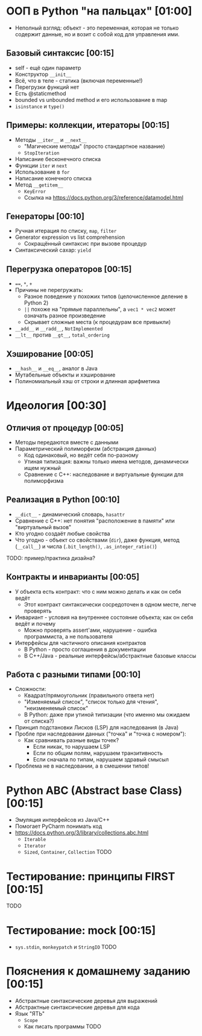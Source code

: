 # ООП в Python "на пальцах" [01:00]
* Неполный взгляд: объект - это переменная, которая не только
  содержит данные, но и возит с собой код для управления ими.
## Базовый синтаксис [00:15]
* self - ещё один параметр
* Конструктор `__init__`
* Всё, что в теле - статика (включая переменные!)
* Перегрузки функций нет
* Есть @staticmethod
* bounded vs unbounded method и его использование в map
* `isinstance` и `type()`

## Примеры: коллекции, итераторы  [00:15]
* Методы `__iter__` и `__next__`
  * "Магические методы" (просто стандартное название)
  * `StopIteration`
* Написание бесконечного списка
* Функции `iter` и `next`
* Использование в `for`
* Написание конечного списка
* Метод `__getitem__`
  * `KeyError`
  * Ссылка на https://docs.python.org/3/reference/datamodel.html
## Генераторы [00:10]
* Ручная итерация по списку, `map`, `filter`
* Generator expression vs list comprehension
  * Сокращённый синтаксис при вызове процедур
* Синтаксический сахар: `yield`
## Перегрузка операторов [00:15]
* `==`, `*`, `+`
* Причины не перегружать:
  * Разное поведение у похожих типов (целочисленное деление в Python 2)
  * `||` похоже на "прямые параллельны", а `vec1 * vec2` может означать разное произведение
  * Скрывает сложные места (к процедурам все привыкли)
* `__add__` и `__radd__`, `NotImplemented`
* `__lt__` против `__gt__`, `total_ordering`
## Хэширование [00:05]
* `__hash__` и `__eq__`, аналог в Java
* Мутабельные объекты и хэширование
* Полиномиальный хэш от строки и длинная арифметика

# Идеология [00:30]
## Отличия от процедур [00:05]
* Методы передаются вместе с данными
* Параметрический полиморфизм (абстракция данных)
  * Код одинаковый, но ведёт себя по-разному
  * Утиная типизация: важны только имена методов, динамически
    ищем нужный
  * Сравнение с C++: наследование и виртуальные функции для полиморфизма
## Реализация в Python [00:10]
* `__dict__` - динамический словарь, `hasattr`
* Сравнение с C++: нет понятия "расположение в памяти" или "виртуальный вызов"
* Кто угодно создаёт любые свойства
* Что угодно - объект со свойствами (`dir`), даже функция, метод (`__call__`) и числа (`.bit_length()`, `.as_integer_ratio()`)

TODO: пример/практика дизайна?
## Контракты и инварианты [00:05]
* У объекта есть контракт: что с ним можно делать и как он себя ведёт
  * Этот контракт синтаксически сосредоточен в одном месте, легче проверять
* Инвариант - условия на внутреннее состояние объекта; как он себя ведёт и почему
  * Можно проверять assert'ами, нарушение - ошибка программиста, а не пользователя
* Интерфейсы для частичного описания контрактов
  * В Python - просто соглашения в документации
  * В C++/Java - реальные интерфейсы/абстрактные базовые классы
## Работа с разными типами [00:10]
* Сложности: 
  * Квадрат/прямоугольник (правильного ответа нет)
  * "Изменяемый список", "список только для чтения", "неизменяемый список"
  * В Python: даже при утиной типизации (что именно мы ожидаем от списка?)
* Принцип подстановки Лисков (LSP) для наследования (в Java)
* Пробле при наследовании данных ("точка" и "точка с номером"):
  * Как сравнивать разные виды точек?
    * Если никак, то нарушаем LSP
    * Если по общим полям, нарушаем транзитивность
    * Если сначала по типам, нарушаем здравый смысыл
* Проблема не в наследовании, а в смешении типов!

# Python ABC (Abstract base Class) [00:15]
* Эмуляция интерфейсов из Java/C++
* Помогает PyCharm понимать код
* https://docs.python.org/3/library/collections.abc.html
  * `Iterable`
  * `Iterator`
  * `Sized`, `Container`, `Collection`
TODO

# Тестирование: принципы FIRST [00:15]
TODO

# Тестирование: mock [00:15]
* `sys.stdin`, `monkeypatch` и `StringIO`
TODO

# Пояснения к домашнему заданию [00:15]
* Абстрактные синтаксические деревья для выражений
* Абстрактные синтаксические деревья для кода
* Язык "ЯТЬ"
  * `Scope`
  * Как писать программы
TODO

